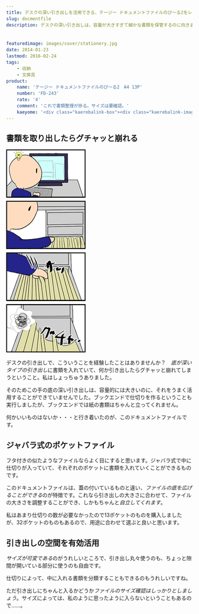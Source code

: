 ```yaml
---
title: デスクの深い引き出しを活用できる、テージー ドキュメントファイルのび〜る2をレビュー
slug: docmentfile
description: デスクの深い引き出しは、容量が大きすぎて細かな書類を保管するのに向きません。そこで、書類を入れてもグチャッと崩れない、しかも分類できるジャバラ式のポケットファイルを購入してみました。これを使えば書類整理が捗ります。


featuredimage: images/cover/stationery.jpg
date: 2014-01-23
lastmod: 2016-02-24
tags: 
    - 収納
    - 文房具
product:
    name: 'テージー ドキュメントファイルのび〜る2　A4 13P'
    number: 'FD-243'
    rate: '4'
    comment: 'これで書類整理が捗る。サイズは要確認。'
    kaeyome: '<div class="kaerebalink-box"><div class="kaerebalink-image"><a href="https://www.amazon.co.jp/exec/obidos/ASIN/B001GR4BJ2/illusionspace-22/ref=nosim/" rel="nofollow" target="_blank"><img src="https://ecx.images-amazon.com/images/I/41hddqNuNbL._SL160_.jpg" style="border: none;" /></a></div><div class="kaerebalink-info"><div class="kaerebalink-name"><a href="https://www.amazon.co.jp/exec/obidos/ASIN/B001GR4BJ2/illusionspace-22/ref=nosim/" rel="nofollow" target="_blank">テージー ドキュメントファイル のび~る2 A4 13P クリア FD-243</a><div class="kaerebalink-powered-date">posted with <a href="https://kaereba.com" rel="nofollow" target="_blank">カエレバ</a></div></div><div class="kaerebalink-detail"> テージー     </div><div class="kaerebalink-link1"><div class="shoplinkamazon"><a href="https://www.amazon.co.jp/gp/search?keywords=FD-243&__mk_ja_JP=%83J%83%5E%83J%83i&tag=illusionspace-22" rel="nofollow" target="_blank" title="アマゾン" >Amazonで購入</a></div><div class="shoplinkrakuten"><a href="https://hb.afl.rakuten.co.jp/hgc/0e95387f.f2aef20d.0e953880.25e412bd/?pc=http%3A%2F%2Fsearch.rakuten.co.jp%2Fsearch%2Fmall%2FFD-243%2F-%2Ff.1-p.1-s.1-sf.0-st.A-v.2%3Fx%3D0%26scid%3Daf_ich_link_urltxt%26m%3Dhttp%3A%2F%2Fm.rakuten.co.jp%2F" rel="nofollow" target="_blank" title="楽天市場" >楽天市場で購入</a></div></div></div><div class="booklink-footer" style="clear: left"></div></div>'
---
```



## 書類を取り出したらグチャッと崩れる


![テージードキュメントファイル4コマ](image4komadocumentfile.png)

デスクの引き出しで、こういうことを経験したことはありませんか？　<em>底が深いタイプの引き出し</em>に書類を入れていて、何か引き出したらグチャッと崩れてしまうということ。私はしょっちゅうありました。

そのためこの手の底の深い引き出しは、容量的には大きいのに、それをうまく活用することができていませんでした。ブックエンドで仕切りを作るということも実行しましたが、ブックエンドでは紙の書類はちゃんと立ってくれません。

何かいいものはないか・・・と行き着いたのが、このドキュメントファイルです。


## ジャバラ式のポケットファイル


フタ付きの似たようなファイルならよく目にすると思います。ジャバラ式で中に仕切りが入っていて、それぞれのポケットに書類を入れていくことができるものです。

このドキュメントファイルは、蓋の付いているものと違い、<em>ファイルの底を広げることができる</em>のが特徴です。これなら引き出しの大きさに合わせて、ファイルの大きさを調整することができ、しかもちゃんと<em>自立してくれます</em>。

私はあまり仕切りの数が必要なかったので13ポケットのものを購入しましたが、32ポケットのものもあるので、用途に合わせて選ぶと良いと思います。


## 引き出しの空間を有効活用


<em>サイズが可変である</em>のがうれしいところで、引き出し丸々使うのも、ちょっと隙間が開いている部分に使うのも自由です。

仕切りによって、中に入れる書類を分類することもできるのもうれしいですね。

ただ引き出しにちゃんと入るかどうか<em>ファイルのサイズ確認はしっかりとしましょう</em>。サイズによっては、私のように思ったように入らないということもあるので……。


  